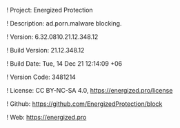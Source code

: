! Project: Energized Protection

! Description: ad.porn.malware blocking.

! Version: 6.32.0810.21.12.348.12

! Build Version: 21.12.348.12

! Build Date: Tue, 14 Dec 21 12:14:09 +06

! Version Code: 3481214

! License: CC BY-NC-SA 4.0, https://energized.pro/license

! Github: https://github.com/EnergizedProtection/block

! Web: https://energized.pro
